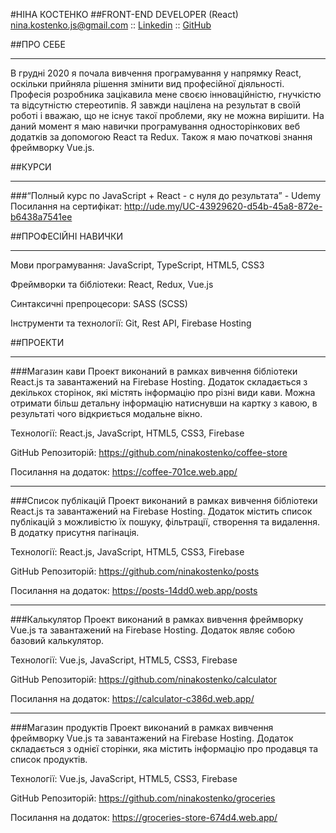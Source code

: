 #НІНА КОСТЕНКО
##FRONT-END DEVELOPER (React)
nina.kostenko.js@gmail.com :: [Linkedin](https://www.linkedin.com/in/nina-kostenko-65513a231/) :: [GitHub](https://github.com/ninakostenko)

##ПРО СЕБЕ
***
В грудні 2020 я почала вивчення програмування у напрямку React, оскільки прийняла рішення змінити вид
професійної діяльності. Професія розробника зацікавила мене своєю інноваційністю, гнучкістю та
відсутністю стереотипів. Я завжди націлена на результат в своїй роботі і вважаю, що не існує такої
проблеми, яку не можна вирішити. На даний момент я маю навички програмування односторінкових веб
додатків за допомогою React та Redux. Також я маю початкові знання фреймворку Vue.js.

##КУРСИ
***
###“Полный курс по JavaScript + React - с нуля до результата” - Udemy
Посилання на сертифікат: http://ude.my/UC-43929620-d54b-45a8-872e-b6438a7541ee

##ПРОФЕСІЙНІ НАВИЧКИ
***

Мови програмування:     JavaScript, TypeScript, HTML5, CSS3

Фреймворки та бібліотеки:     React, Redux, Vue.js

Синтаксичні препроцесори:     SASS (SCSS)

Інструменти та технології:      Git, Rest API, Firebase Hosting

##ПРОЕКТИ
***
###Магазин кави
Проект виконаний в рамках вивчення бібліотеки React.js та завантажений на Firebase Hosting. Додаток
складається з декількох сторінок, які містять інформацію про різні види кави. Можна отримати більш
детальну інформацію натиснувши на картку з кавою, в результаті чого відкриється модальне вікно.

Технології: React.js, JavaScript, HTML5, CSS3, Firebase

GitHub Репозиторій: https://github.com/ninakostenko/coffee-store

Посилання на додаток: https://coffee-701ce.web.app/
***
###Список публікацій
Проект виконаний в рамках вивчення бібліотеки React.js та завантажений на Firebase Hosting. Додаток
містить список публікацій з можливістю їх пошуку, фільтрації, створення та видалення. В додатку
присутня пагінація.

Технології: React.js, JavaScript, HTML5, CSS3, Firebase

GitHub Репозиторій: https://github.com/ninakostenko/posts

Посилання на додаток: https://posts-14dd0.web.app/posts
***
###Калькулятор
Проект виконаний в рамках вивчення фреймворку Vue.js та завантажений на Firebase Hosting. Додаток
являє собою базовий калькулятор.

Технології: Vue.js, JavaScript, HTML5, CSS3, Firebase

GitHub Репозиторій: https://github.com/ninakostenko/calculator

Посилання на додаток: https://calculator-c386d.web.app/
***
###Магазин продуктів
Проект виконаний в рамках вивчення фреймворку Vue.js та завантажений на Firebase Hosting. Додаток
складається з однієї сторінки, яка містить інформацію про продавця та список продуктів.

Технології: Vue.js, JavaScript, HTML5, CSS3, Firebase

GitHub Репозиторій: https://github.com/ninakostenko/groceries

Посилання на додаток: https://groceries-store-674d4.web.app/




